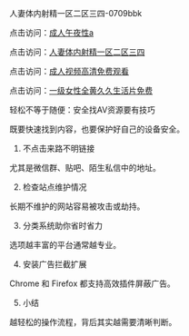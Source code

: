 人妻体内射精一区二区三四-0709bbk

点击访问：<a href="https://heiliaoow5kzm.pages.dev">成人午夜性a</a>

点击访问：<a href="https://heiliaoxwd5i8.pages.dev">人妻体内射精一区二区三四</a>

点击访问：<a href="https://heiliaoll4qsx.pages.dev">成人视频高清免费观看</a>

点击访问：<a href="https://heiliaowt0d7p.pages.dev">一级女性全黄久久生活片免费</a>


轻松不等于随便：安全找AV资源要有技巧

既要快速找到内容，也要保护好自己的设备安全。

1. 不点击来路不明链接

尤其是微信群、贴吧、陌生私信中的地址。

2. 检查站点维护情况

长期不维护的网站容易被攻击或劫持。

3. 分类系统助你省时省力

选项越丰富的平台通常越专业。

4. 安装广告拦截扩展

Chrome 和 Firefox 都支持高效插件屏蔽广告。

5. 小结

越轻松的操作流程，背后其实越需要清晰判断。

<span style="display:none;">[Canonical link]( https://github.com/bbk070925/12517 ）</span>
